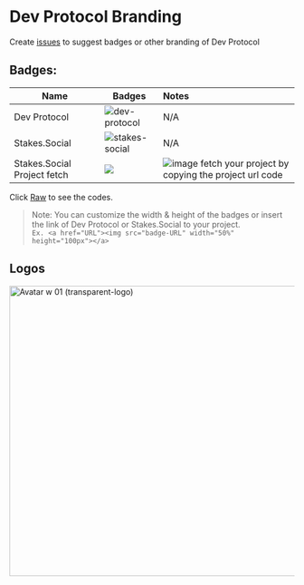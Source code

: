 # Dev Protocol Branding

Create [issues](https://github.com/dev-protocol/community/issues) to suggest badges or other branding of Dev Protocol

## Badges: 

| Name | Badges | Notes |
| --- | --- | :-- |
| Dev Protocol | ![dev-protocol](https://custom-icon-badges.herokuapp.com/badge/Dev_Protocol-black.svg?logo=devprtcl) | N/A |
| Stakes.Social | ![stakes-social](https://custom-icon-badges.herokuapp.com/badge/Stakes.Social-black.svg?logo=stakes.social) | N/A |
| Stakes.Social Project fetch | <img src="https://badge.devprotocol.xyz/0x04c8c053921a3c5b97F89b4e745525E6a4412149/descriptive"> | ![image](https://user-images.githubusercontent.com/73097560/130575616-404aea3e-da2d-48a0-a01a-00b07fb84062.png) fetch your project by copying the project url code |

Click [Raw](https://raw.githubusercontent.com/dev-protocol/community/main/branding/branding.md) to see the codes.

> Note: You can customize the width & height of the badges or insert the link of Dev Protocol or Stakes.Social to your project. <br>
` Ex. <a href="URL"><img src="badge-URL" width="50%" height="100px"></a> `
	
## Logos

<img width="512" alt="Avatar w 01 (transparent-logo)" src="https://user-images.githubusercontent.com/73097560/130387550-c1286cae-e37b-41b5-a9f8-8dd4535a7db4.png">


